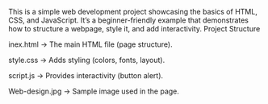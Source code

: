 This is a simple web development project showcasing the basics of HTML, CSS, and JavaScript. It’s a beginner-friendly example that demonstrates how to structure a webpage, style it, and add interactivity.
Project Structure

inex.html → The main HTML file (page structure).

style.css → Adds styling (colors, fonts, layout).

script.js → Provides interactivity (button alert).

Web-design.jpg → Sample image used in the page.
